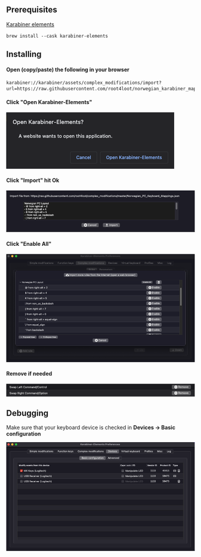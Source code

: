 ## Prerequisites

[Karabiner elements](https://karabiner-elements.pqrs.org/)

```
brew install --cask karabiner-elements
```

## Installing

#### Open (copy/paste) the following in your browser
```
karabiner://karabiner/assets/complex_modifications/import?url=https://raw.githubusercontent.com/root4loot/norwegian_karabiner_mappings/master/mappings.json
```

#### Click "Open Karabiner-Elements"   
![image](images/1.png)

#### Click "Import" hit Ok
![image](images/2.png)

#### Click "Enable All" 
![image](images/4.png)

#### Remove if needed
![image](images/5.png)

## Debugging

Make sure that your keyboard device is checked in **Devices -> Basic configuration**  

![image](images/6.png)
